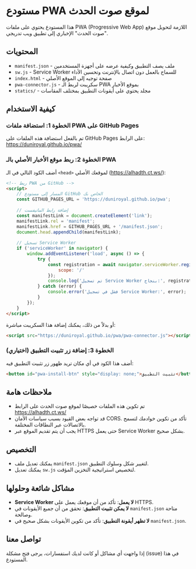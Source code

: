 # مستودع PWA لموقع صوت الحدث

هذا المستودع يحتوي على ملفات PWA (Progressive Web App) اللازمة لتحويل موقع "صوت الحدث" الإخباري إلى تطبيق ويب تدريجي.

## المحتويات

- `manifest.json` - ملف يصف التطبيق وكيفية عرضه على أجهزة المستخدمين
- `sw.js` - Service Worker للسماح بالعمل دون اتصال بالإنترنت وتحسين الأداء
- `index.html` - صفحة توجيه إلى الموقع الأصلي
- `pwa-connector.js` - سكريبت لربط الـ PWA بموقع الأخبار
- `statics/` - مجلد يحتوي على أيقونات التطبيق بمختلف المقاسات

## كيفية الاستخدام

### الخطوة 1: استضافة ملفات PWA على GitHub Pages

تم بالفعل استضافة هذه الملفات على GitHub Pages على الرابط:
https://duniroyal.github.io/pwa/

### الخطوة 2: ربط موقع الأخبار الأصلي بالـ PWA

أضف الكود التالي في الـ `<head>` لموقعك الأصلي (https://alhadth.ct.ws/):

```html
<!-- ربط PWA من GitHub -->
<script>
    // المسار إلى مستودع GitHub الخاص بك
    const GITHUB_PAGES_URL = 'https://duniroyal.github.io/pwa';
    
    // إضافة رابط المانيفست
    const manifestLink = document.createElement('link');
    manifestLink.rel = 'manifest';
    manifestLink.href = GITHUB_PAGES_URL + '/manifest.json';
    document.head.appendChild(manifestLink);
    
    // تسجيل Service Worker
    if ('serviceWorker' in navigator) {
        window.addEventListener('load', async () => {
            try {
                const registration = await navigator.serviceWorker.register(GITHUB_PAGES_URL + '/sw.js', {
                    scope: '/'
                });
                console.log('تم تسجيل Service Worker بنجاح:', registration.scope);
            } catch (error) {
                console.error('فشل في تسجيل Service Worker:', error);
            }
        });
    }
</script>
```

أو بدلاً من ذلك، يمكنك إضافة هذا السكريبت مباشرة:

```html
<script src="https://duniroyal.github.io/pwa/pwa-connector.js"></script>
```

### الخطوة 3: إضافة زر تثبيت التطبيق (اختياري)

أضف هذا الكود في أي مكان تريد ظهور زر تثبيت التطبيق فيه:

```html
<button id="pwa-install-btn" style="display: none;">تثبيت التطبيق</button>
```

## ملاحظات هامة

- تم تكوين هذه الملفات خصيصًا لموقع صوت الحدث على الرابط https://alhadth.ct.ws/
- قد تواجه بعض القيود بسبب سياسات الأمان CORS. تأكد من تكوين خوادمك لتسمح بالاتصالات عبر النطاقات المختلفة.
- يجب أن يتم تقديم الموقع عبر HTTPS حتى يعمل Service Worker بشكل صحيح.

## التخصيص

- يمكنك تعديل ملف `manifest.json` لتغيير شكل وسلوك التطبيق.
- يمكنك تعديل `sw.js` لتخصيص استراتيجية التخزين المؤقت.

## مشاكل شائعة وحلولها

- **Service Worker لا يعمل**: تأكد من أن موقعك يعمل على HTTPS.
- **لا يمكن تثبيت التطبيق**: تحقق من أن جميع الأيقونات في `manifest.json` متاحة وصالحة.
- **لا تظهر أيقونة التطبيق**: تأكد من تكوين الأيقونات بشكل صحيح في `manifest.json`.

## تواصل معنا

إذا واجهت أي مشاكل أو كانت لديك استفسارات، يرجى فتح مشكلة (issue) في هذا المستودع. 